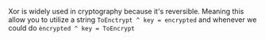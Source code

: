 Xor is widely used in cryptography because it's reversible.
Meaning this allow you to utilize a string `ToEnctrypt ^ key = encrypted` and whenever we could do `èncrypted ^ key = ToEncrypt`